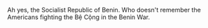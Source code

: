 Ah yes, the Socialist Republic of Benin. Who doesn't remember the Americans fighting the Bệ Cộng in the Benin War.

